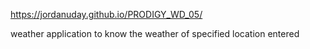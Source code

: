 https://jordanuday.github.io/PRODIGY_WD_05/

weather application to know the weather of specified location entered
